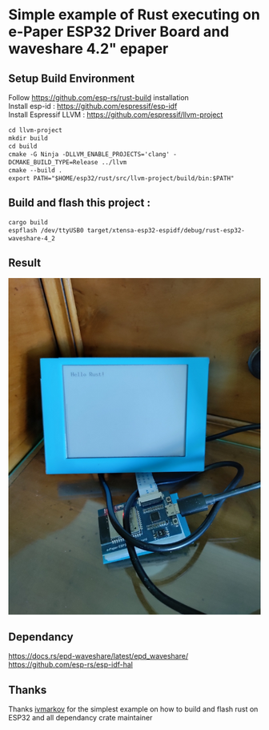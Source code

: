 # Simple example of Rust executing on e-Paper ESP32 Driver Board and waveshare 4.2" epaper

## Setup Build Environment

Follow https://github.com/esp-rs/rust-build installation  
Install esp-id : https://github.com/espressif/esp-idf  
Install Espressif LLVM : https://github.com/espressif/llvm-project  


    cd llvm-project
    mkdir build
    cd build
    cmake -G Ninja -DLLVM_ENABLE_PROJECTS='clang' -DCMAKE_BUILD_TYPE=Release ../llvm
    cmake --build .
    export PATH="$HOME/esp32/rust/src/llvm-project/build/bin:$PATH"


## Build and flash this project :

    cargo build
    espflash /dev/ttyUSB0 target/xtensa-esp32-espidf/debug/rust-esp32-waveshare-4_2

## Result

![Result](photo_result.jpg)


## Dependancy 
https://docs.rs/epd-waveshare/latest/epd_waveshare/  
https://github.com/esp-rs/esp-idf-hal  

## Thanks

Thanks [ivmarkov](https://github.com/ivmarkov) for the simplest example on how to build and flash rust on ESP32 and all dependancy crate maintainer 
